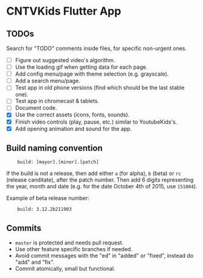 # CNTVKids Flutter App

## TODOs
Search for "TODO" comments inside files, for specific non-urgent ones.

- [ ] Figure out suggested video's algorithm.
- [ ] Use the loading gif when getting data for each page.
- [ ] Add config menu/page with theme selection (e.g. grayscale).
- [ ] Add a search menu/page.
- [ ] Test app in old phone versions (find which should be the last stable one).
- [ ] Test app in chromecast & tablets.
- [ ] Document code.
- [x] Use the correct assets (icons, fonts, sounds).
- [x] Finish video controls (play, pause, etc.) similar to YoutubeKids's.
- [x] Add opening animation and sound for the app.

## Build naming convention

```
    build: [mayor].[minor].[patch]
```

If the build is not a release, then add either `a` (for alpha), `b` (beta) or `rc` (release canditate), after the patch number. Then add 6 digits representing the year, month and date (e.g. for the date October 4th of 2015, use `151004`).

Example of beta release number:

```
    build: 3.12.2b211903
```

## Commits
- `master` is protected and needs pull request.
- Use other feature specific branches if needed.
- Avoid commit messages with the "ed" in "added" or "fixed", instead do "add" and "fix".
- Commit atomically, small but functional.
